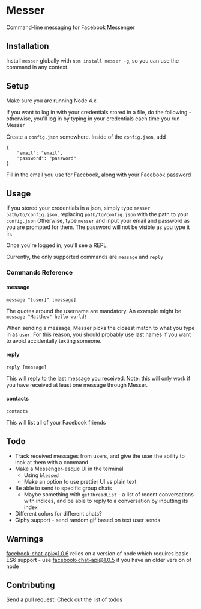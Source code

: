 # Messer

Command-line messaging for Facebook Messenger

## Installation

Install `messer` globally with `npm install messer -g`, so you can use the command in any context.

## Setup

Make sure you are running Node 4.x

If you want to log in with your credentials stored in a file, do the following - otherwise, you'll log in by typing in your credentials each time you run Messer

Create a `config.json` somewhere. Inside of the `config.json`, add

```
{
	"email": "email",
	"password": "password"
}
```
Fill in the email you use for Facebook, along with your Facebook password

## Usage

If you stored your credentials in a json, simply type `messer path/to/config.json`, replacing `path/to/config.json` with the path to your `config.json` Otherwise, type `messer` and input your email and password as you are prompted for them. The password will not be visible as you type it in.

Once you're logged in, you'll see a REPL.

Currently, the only supported commands are `message` and `reply`

### Commands Reference

#### message
`message "[user]" [message]`

The quotes around the username are mandatory. An example might be `message "Matthew" hello world!`

When sending a message, Messer picks the closest match to what you type in as `user`. For this reason, you should probably use last names if you want to avoid accidentally texting someone.

#### reply
`reply [message]`

This will reply to the last message you received. Note: this will only work if you have received at least one message through Messer.

#### contacts
`contacts`

This will list all of your Facebook friends

## Todo

* Track received messages from users, and give the user the ability to look at them with a command
* Make a Messenger-esque UI in the terminal
	* Using `blessed`
	* Make an option to use prettier UI vs plain text
* Be able to send to specific group chats
	* Maybe something with `getThreadList` - a list of recent conversations with indices, and be able to reply to a conversation by inputting its index
* Different colors for different chats?
* Giphy support - send random gif based on text user sends

## Warnings

facebook-chat-api@1.0.6 relies on a version of node which requires basic ES6 support - use facebook-chat-api@1.0.5 if you have an older version of node

## Contributing

Send a pull request! Check out the list of todos